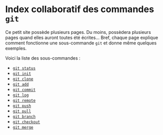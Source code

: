 # Index collaboratif des commandes `git`

Ce petit site possède plusieurs pages. Du moins, possèdera plusieurs pages quand elles auront toutes été écrites... Bref, chaque page explique comment fonctionne une sous-commande `git` et donne même quelques exemples.

Voici la liste des sous-commandes :

 - [`git status`](status.html)
 - [`git init`](init.html)
 - [`git clone`](clone.html)
 - [`git add`](add.html)
 - [`git commit`](commit.html)
 - [`git log`](log.html)
 - [`git remote`](remote.html)
 - [`git push`](push.html)
 - [`git pull`](pull.html)
 - [`git branch`](branch.html)
 - [`git checkout`](checkout.html)
 - [`git merge`](merge.html)
